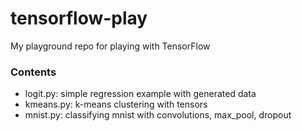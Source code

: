 # tensorflow-play
My playground repo for playing with TensorFlow

### Contents
- logit.py: simple regression example with generated data
- kmeans.py: k-means clustering with tensors
- mnist.py: classifying mnist with convolutions, max_pool, dropout
